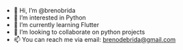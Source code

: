 - 👋 Hi, I’m @brenobrida
- 👀 I’m interested in Python
- 🌱 I’m currently learning Flutter
- 💞️ I’m looking to collaborate on python projects
- 📫 You can reach me via email: brenodebrida@gmail.com

<!---
brenobrida/brenobrida is a ✨ special ✨ repository because its `README.md` (this file) appears on your GitHub profile.
You can click the Preview link to take a look at your changes.
--->
